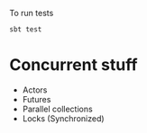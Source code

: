 To run tests

```
sbt test
```


# Concurrent stuff

- Actors
- Futures
- Parallel collections
- Locks (Synchronized)
